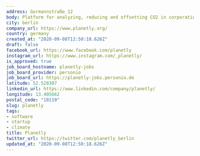 ```yaml
---
address: Gormannstraße 12
body: Platform for analyzing, reducing and offsetting CO2 in corporations across Europe.
city: berlin
company_url: https://www.planetly.org/
country: germany
created_at: "2020-09-08T12:50:18.626Z"
draft: false
facebook_url: https://www.facebook.com/planetly
instagram_url: https://www.instagram.com/_planetly/
is_approved: true
job_board_hostname: planetly-jobs
job_board_provider: personio
job_board_url: https://planetly-jobs.personio.de
latitude: 52.528307
linkedin_url: https://www.linkedin.com/company/planetly/
longitude: 13.405662
postal_code: "10119"
slug: planetly
tags:
- software
- startup
- climate
title: Planetly
twitter_url: https://twitter.com/planetly_berlin
updated_at: "2020-09-08T12:50:18.626Z"
---
```

